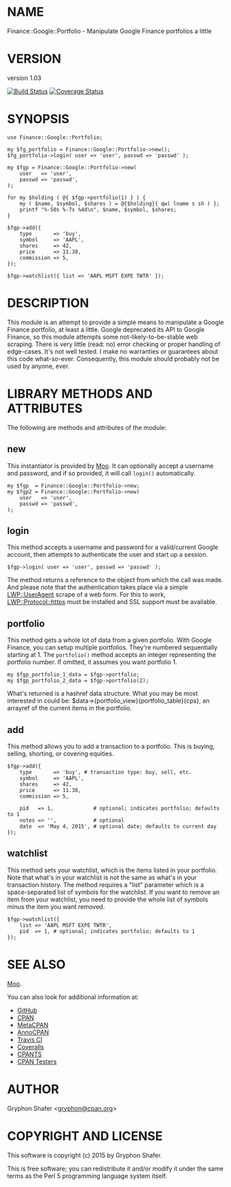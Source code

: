 # NAME

Finance::Google::Portfolio - Manipulate Google Finance portfolios a little

# VERSION

version 1.03

[![Build Status](https://travis-ci.org/gryphonshafer/Finance-Google-Portfolio.svg)](https://travis-ci.org/gryphonshafer/Finance-Google-Portfolio)
[![Coverage Status](https://coveralls.io/repos/gryphonshafer/Finance-Google-Portfolio/badge.png)](https://coveralls.io/r/gryphonshafer/Finance-Google-Portfolio)

# SYNOPSIS

    use Finance::Google::Portfolio;

    my $fg_portfolio = Finance::Google::Portfolio->new();
    $fg_portfolio->login( user => 'user', passwd => 'passwd' );

    my $fgp = Finance::Google::Portfolio->new(
        user   => 'user',
        passwd => 'passwd',
    );

    for my $holding ( @{ $fgp->portfolio(1) } ) {
        my ( $name, $symbol, $shares ) = @{$holding}{ qw( lname s sh ) };
        printf "%-50s %-7s %4d\n", $name, $symbol, $shares;
    }

    $fgp->add({
        type       => 'buy',
        symbol     => 'AAPL',
        shares     => 42,
        price      => 11.38,
        commission => 5,
    });

    $fgp->watchlist({ list => 'AAPL MSFT EXPE TWTR' });

# DESCRIPTION

This module is an attempt to provide a simple means to manipulate a Google
Finance portfolio, at least a little. Google deprecated its API to Google
Finance, so this module attempts some not-likely-to-be-stable web scraping.
There is very little (read: no) error checking or proper handling of edge-cases.
It's not well tested. I make no warranties or guarantees about this code
what-so-ever. Consequently, this module should probably not be used by anyone,
ever.

# LIBRARY METHODS AND ATTRIBUTES

The following are methods and attributes of the module:

## new

This instantiator is provided by [Moo](https://metacpan.org/pod/Moo). It can optionally accept a username
and password, and if so provided, it will call `login()` automatically.

    my $fgp  = Finance::Google::Portfolio->new;
    my $fgp2 = Finance::Google::Portfolio->new(
        user   => 'user',
        passwd => 'passwd',
    );

## login

This method accepts a username and password for a valid/current Google account,
then attempts to authenticate the user and start up a session.

    $fgp->login( user => 'user', passwd => 'passwd' );

The method returns a reference to the object from which the call was made. And
please note that the authentication takes place via a simple [LWP::UserAgent](https://metacpan.org/pod/LWP::UserAgent)
scrape of a web form. For this to work, [LWP::Protocol::https](https://metacpan.org/pod/LWP::Protocol::https) must be
installed and SSL support must be available.

## portfolio

This method gets a whole lot of data from a given portfolio. With Google Finance,
you can setup multiple portfolios. They're numbered sequentially starting at 1.
The `portfolio()` method accepts an integer representing the portfolio number.
If omitted, it assumes you want portfolio 1.

    my $fgp_portfolio_1_data = $fgp->portfolio;
    my $fgp_portfolio_2_data = $fgp->portfolio(2);

What's returned is a hashref data structure. What you may be most interested
in could be: $data->{portfolio\_view}{portfolio\_table}{cps}, an arrayref of
the current items in the portfolio.

## add

This method allows you to add a transaction to a portfolio. This is buying,
selling, shorting, or covering equities.

    $fgp->add({
        type       => 'buy', # transaction type: buy, sell, etc.
        symbol     => 'AAPL',
        shares     => 42,
        price      => 11.38,
        commission => 5,

        pid   => 1,             # optional; indicates portfolio; defaults to 1
        notes => '',            # optional
        date  => 'May 4, 2015', # optional date; defaults to current day
    });

## watchlist

This method sets your watchlist, which is the items listed in your portfolio.
Note that what's in your watchlist is not the same as what's in your transaction
history. The method requires a "list" parameter which is a space-separated
list of symbols for the watchlist. If you want to remove an item from your
watchlist, you need to provide the whole list of symbols minus the item you
want removed.

    $fgp->watchlist({
        list => 'AAPL MSFT EXPE TWTR',
        pid  => 1, # optional; indicates portfolio; defaults to 1
    });

# SEE ALSO

[Moo](https://metacpan.org/pod/Moo).

You can also look for additional information at:

- [GitHub](https://github.com/gryphonshafer/Finance-Google-Portfolio)
- [CPAN](http://search.cpan.org/dist/Finance-Google-Portfolio)
- [MetaCPAN](https://metacpan.org/pod/Finance::Google::Portfolio)
- [AnnoCPAN](http://annocpan.org/dist/Finance-Google-Portfolio)
- [Travis CI](https://travis-ci.org/gryphonshafer/Finance-Google-Portfolio)
- [Coveralls](https://coveralls.io/r/gryphonshafer/Finance-Google-Portfolio)
- [CPANTS](http://cpants.cpanauthors.org/dist/Finance-Google-Portfolio)
- [CPAN Testers](http://www.cpantesters.org/distro/G/Finance-Google-Portfolio.html)

# AUTHOR

Gryphon Shafer &lt;gryphon@cpan.org>

# COPYRIGHT AND LICENSE

This software is copyright (c) 2015 by Gryphon Shafer.

This is free software; you can redistribute it and/or modify it under
the same terms as the Perl 5 programming language system itself.
